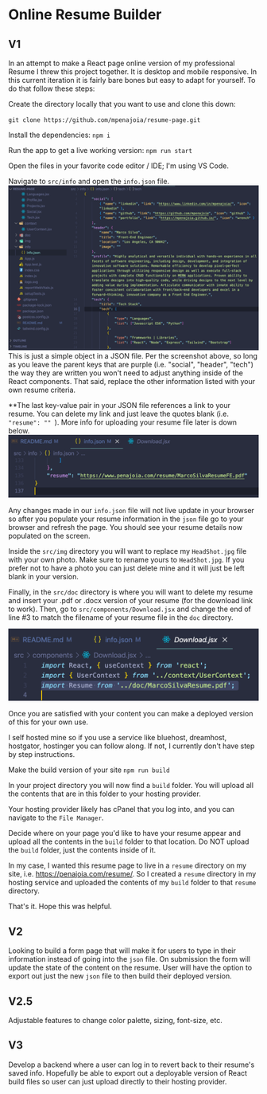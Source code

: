 # Online Resume Builder

## V1
In an attempt to make a React page online version of my professional Resume I threw this project together. It is desktop and mobile responsive. In this current iteration it is fairly bare bones but easy to adapt for yourself. To do that follow these steps:

Create the directory locally that you want to use and clone this down:

`git clone https://github.com/mpenajoia/resume-page.git`

Install the dependencies:
`npm i`

Run the app to get a live working version:
`npm run start`

Open the files in your favorite code editor / IDE; I'm using VS Code.

Navigate to `src/info` and open the `info.json` file. 
![Json Screenshot](/rd-media/jsoninfo.png)
This is just a simple object in a JSON file. Per the screenshot above, so long as you leave the parent keys that are purple (i.e. "social", "header", "tech") the way they are written you won't need to adjust anything inside of the React components. 
That said, replace the other information listed with your own resume criteria. 

**The last key-value pair in your JSON file references a link to your resume. You can delete my link and just leave the quotes blank (i.e. `"resume": "" `). More info for uploading your resume file later is down below.
![Resume Link](/rd-media/resumelink.png)

Any changes made in our `info.json` file will not live update in your browser so after you populate your resume information in the `json` file go to your browser and refresh the page. You should see your resume details now populated on the screen. 

Inside the `src/img` directory you will want to replace my `HeadShot.jpg` file with your own photo. Make sure to rename yours to `HeadShot.jpg`. If you prefer not to have a photo you can just delete mine and it will just be left blank in your version.

Finally, in the `src/doc` directory is where you will want to delete my resume and insert your .pdf or .docx version of your resume (for the download link to work). Then, go to `src/components/Download.jsx` and change the end of line #3 to match the filename of your resume file in the `doc` directory. 

![Download Resume](/rd-media/download.png)

Once you are satisfied with your content you can make a deployed version of this for your own use. 

I self hosted mine so if you use a service like bluehost, dreamhost, hostgator, hostinger you can follow along. If not, I currently don't have step by step instructions. 

Make the build version of your site
`npm run build`

In your project directory you will now find a `build` folder. You will upload all the contents that are in this folder to your hosting provider.

Your hosting provider likely has cPanel that you log into, and you can navigate to the `File Manager`.

Decide where on your page you'd like to have your resume appear and upload all the contents in the `build` folder to that location. Do NOT upload the `build` folder, just the contents inside of it. 

In my case, I wanted this resume page to live in a `resume` directory on my site, i.e. https://penajoia.com/resume/. So I created a `resume` directory in my hosting service and uploaded the contents of my `build` folder to that `resume` directory. 

That's it. Hope this was helpful. 

## V2

Looking to build a form page that will make it for users to type in their information instead of going into the `json` file. On submission the form will update the state of the content on the resume. User will have the option to export out just the new `json` file to then build their deployed version.

## V2.5

Adjustable features to change color palette, sizing, font-size, etc. 

## V3

Develop a backend where a user can log in to revert back to their resume's saved info. Hopefully be able to export out a deployable version of React build files so user can just upload directly to their hosting provider. 